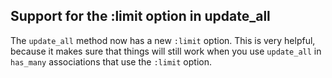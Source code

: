 ## Support for the :limit option in update\_all

The `update_all` method now has a new `:limit` option. This is very helpful, because it makes sure that things will still work when you use `update_all` in `has_many` associations that use the `:limit` option.